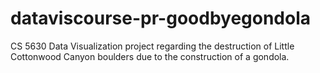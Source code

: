 # dataviscourse-pr-goodbyegondola
CS 5630 Data Visualization project regarding the destruction of Little Cottonwood Canyon boulders due to the construction of a gondola.
